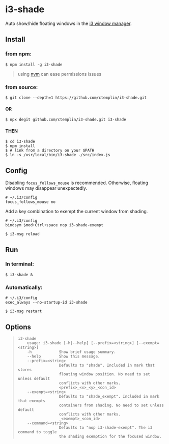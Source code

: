 # i3-shade
Auto show/hide floating windows in the [i3 window manager](https://github.com/i3/i3).

## Install
### from npm:
~~~
$ npm install -g i3-shade
~~~

>using [nvm](https://github.com/nvm-sh/nvm) can ease permissions issues

### from source:

~~~
$ git clone --depth=1 https://github.com/ctemplin/i3-shade.git
~~~

#### OR

~~~
$ npx degit github.com/ctemplin/i3-shade.git i3-shade
~~~

#### THEN

~~~
$ cd i3-shade
$ npm install
$ # link from a directory on your $PATH
$ ln -s /usr/local/bin/i3-shade ./src/index.js
~~~

## Config
Disabling `focus_follows_mouse` is recommended. Otherwise, floating windows may disappear unexpectedly.
~~~
# ~/.i3/config
focus_follows_mouse no
~~~

Add a key combination to exempt the current window from shading.
~~~
# ~/.i3/config
bindsym $mod+Ctrl+space nop i3-shade-exempt
~~~

~~~
$ i3-msg reload
~~~


## Run
### In terminal:
~~~
$ i3-shade &
~~~
### Automatically:
~~~
# ~/.i3/config
exec_always --no-startup-id i3-shade
~~~

~~~
$ i3-msg restart
~~~


## Options
> ~~~
> i3-shade
>     usage: i3-shade [-h|--help] [--prefix=<string>] [--exempt=<string>]
>     -h            Show brief usage summary.
>     --help        Show this message.
>     --prefix=<string>
>                   Defaults to "shade". Included in mark that stores 
>                   floating window position. No need to set unless default
>                   conflicts with other marks.
>                   <prefix>_<x>_<y>_<con_id>
>     --exempt=<string>
>                   Defaults to "shade_exempt". Included in mark that exempts
>                   containers from shading. No need to set unless default
>                   conflicts with other marks.
>                   _<exempt>_<con_id>
>     --command=<string>
>                   Defaults to "nop i3-shade-exempt". The i3 command to toggle
>                   the shading exemption for the focused window.
> ~~~
